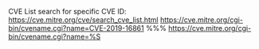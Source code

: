 CVE List search for specific CVE ID:
https://cve.mitre.org/cve/search_cve_list.html
https://cve.mitre.org/cgi-bin/cvename.cgi?name=CVE-2019-16861
%%%
https://cve.mitre.org/cgi-bin/cvename.cgi?name=%S

